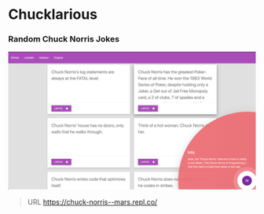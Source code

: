 # Chucklarious
### Random Chuck Norris Jokes

<img src="https://github.com/MartinsOnuoha/chuck-norris/blob/master/img/screen.png" alt="">

> URL https://chuck-norris--mars.repl.co/

